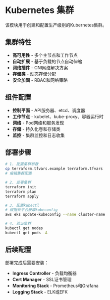 # Kubernetes 集群

该模块用于创建和配置生产级别的Kubernetes集群。

## 集群特性

- **高可用性** - 多个主节点和工作节点
- **自动扩展** - 基于负载的节点自动伸缩
- **网络插件** - CNI网络解决方案
- **存储类** - 动态存储分配
- **安全加固** - RBAC和网络策略

## 组件配置

- **控制平面** - API服务器、etcd、调度器
- **工作节点** - kubelet、kube-proxy、容器运行时
- **网络** - Pod网络和服务发现
- **存储** - 持久化卷和存储类
- **监控** - 集群监控和日志收集

## 部署步骤

```bash
# 1. 配置集群参数
cp terraform.tfvars.example terraform.tfvars
# 编辑集群配置

# 2. 部署集群
terraform init
terraform plan
terraform apply

# 3. 配置kubectl
# 根据云平台获取kubeconfig
aws eks update-kubeconfig --name cluster-name

# 4. 验证集群
kubectl get nodes
kubectl get pods -A
```

## 后续配置

部署完成后需要安装：
- **Ingress Controller** - 负载均衡器
- **Cert Manager** - SSL证书管理
- **Monitoring Stack** - Prometheus和Grafana
- **Logging Stack** - ELK或EFK